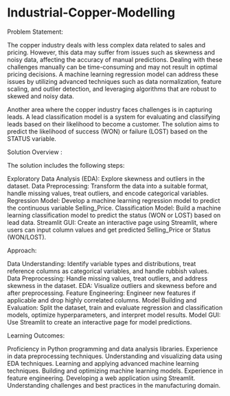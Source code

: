 # Industrial-Copper-Modelling

Problem Statement:

The copper industry deals with less complex data related to sales and pricing. However, this data may suffer from issues such as skewness and noisy data, affecting the accuracy of manual predictions. Dealing with these challenges manually can be time-consuming and may not result in optimal pricing decisions. A machine learning regression model can address these issues by utilizing advanced techniques such as data normalization, feature scaling, and outlier detection, and leveraging algorithms that are robust to skewed and noisy data.

Another area where the copper industry faces challenges is in capturing leads. A lead classification model is a system for evaluating and classifying leads based on their likelihood to become a customer. The solution aims to predict the likelihood of success (WON) or failure (LOST) based on the STATUS variable.

Solution Overview :

The solution includes the following steps:

Exploratory Data Analysis (EDA): Explore skewness and outliers in the dataset.
Data Preprocessing: Transform the data into a suitable format, handle missing values, treat outliers, and encode categorical variables.
Regression Model: Develop a machine learning regression model to predict the continuous variable Selling_Price.
Classification Model: Build a machine learning classification model to predict the status (WON or LOST) based on lead data.
Streamlit GUI: Create an interactive page using Streamlit, where users can input column values and get predicted Selling_Price or Status (WON/LOST).

Approach:

Data Understanding: Identify variable types and distributions, treat reference columns as categorical variables, and handle rubbish values.
Data Preprocessing: Handle missing values, treat outliers, and address skewness in the dataset.
EDA: Visualize outliers and skewness before and after preprocessing.
Feature Engineering: Engineer new features if applicable and drop highly correlated columns.
Model Building and Evaluation: Split the dataset, train and evaluate regression and classification models, optimize hyperparameters, and interpret model results.
Model GUI: Use Streamlit to create an interactive page for model predictions.

Learning Outcomes:

Proficiency in Python programming and data analysis libraries.
Experience in data preprocessing techniques.
Understanding and visualizing data using EDA techniques.
Learning and applying advanced machine learning techniques.
Building and optimizing machine learning models.
Experience in feature engineering.
Developing a web application using Streamlit.
Understanding challenges and best practices in the manufacturing domain.
